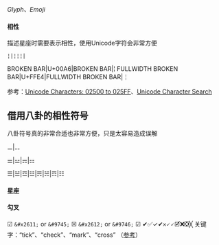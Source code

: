 *Glyph、Emoji*
#### 相性
描述星座时需要表示相性，使用Unicode字符会非常方便
```
¦|¦¦¦|
```

BROKEN BAR|U+00A6|BROKEN BAR|¦
FULLWIDTH BROKEN BAR|U+FFE4|FULLWIDTH BROKEN BAR|￤

参考：[Unicode Characters: 02500 to 025FF](https://www.w3.org/TR/xml-entity-names/025.html)、[Unicode Character Search](https://www.fileformat.info/info/unicode/char/search.htm?q=¦)

## 借用八卦的相性符号
八卦符号真的非常合适也非常方便，只是太容易造成误解

⚊|⚋

⚌|⚍|⚎|⚏

☰|☱|☲|☳|☴|☵|☶|☷

#### 星座


#### 勾叉
☑ `&#x2611;` or `&#9745;`
☒ `&#x2612;` or `&#9746;`
☑ ✔✅✓✔𐄂🗸🗸🗹❌❎╳
关键字：“tick”、“check”、“mark”、“cross”
（[参考](https://meta.stackexchange.com/questions/314520/markdown-for-ticks-and-crosses)）
